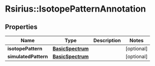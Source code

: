 # Rsirius::IsotopePatternAnnotation


## Properties
Name | Type | Description | Notes
------------ | ------------- | ------------- | -------------
**isotopePattern** | [**BasicSpectrum**](BasicSpectrum.md) |  | [optional] 
**simulatedPattern** | [**BasicSpectrum**](BasicSpectrum.md) |  | [optional] 


